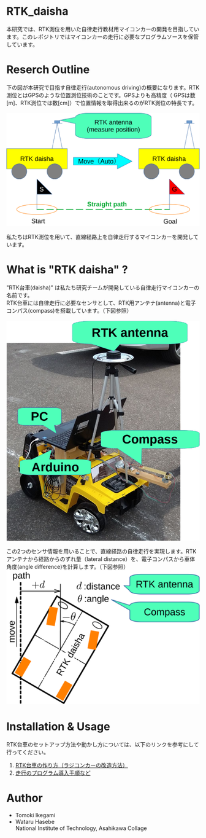 # RTK_daisha
本研究では、RTK測位を用いた自律走行教材用マイコンカーの開発を目指しています。このレポジトリではマイコンカーの走行に必要なプログラムソースを保管しています。

# Reserch Outline
下の図が本研究で目指す自律走行(autonomous driving)の概要になります。RTK測位とはGPSのような位置測位技術のことです。GPSよりも高精度（ GPSは数[m]、RTK測位では数[cm]）で位置情報を取得出来るのがRTK測位の特長です。<br><br> 
![reserch_outline](https://github.com/TomokiIkegami/RTK_autonomous_car/blob/master/images/reserch_outline.png)

私たちはRTK測位を用いて、直線経路上を自律走行するマイコンカーを開発しています。

# What is "RTK daisha" ?
"RTK台車(daisha)" は私たち研究チームが開発している自律走行マイコンカーの名前です。<br>
RTK台車には自律走行に必要なセンサとして、RTK用アンテナ(antenna)と電子コンパス(compass)を搭載しています。（下図参照）<br><br>
![RTK_daisha](https://github.com/TomokiIkegami/RTK_autonomous_car/blob/master/images/RTK_daisha.png)


この2つのセンサ情報を用いることで、直線経路の自律走行を実現します。RTKアンテナから経路からのずれ量（lateral distance）を、電子コンパスから車体角度(angle difference)を計算します。（下図参照）
![what_is_distance_and_angle](https://github.com/TomokiIkegami/RTK_autonomous_car/blob/master/images/what_is_distance_and_angle.png)

# Installation & Usage
RTK台車のセットアップ方法や動かし方については、以下のリンクを参考にして行ってください。

1. [RTK台車の作り方（ラジコンカーの改造方法）](https://asahikawa-nct.ac.jp/ts/systems/okashiwa/rtk_cart/)
2. [走行のプログラム導入手順など](http://onshape.thick.jp/onshape/108/)

# Author
* Tomoki Ikegami
* Wataru Hasebe <br>
National Institute of Technology, Asahikawa Collage
